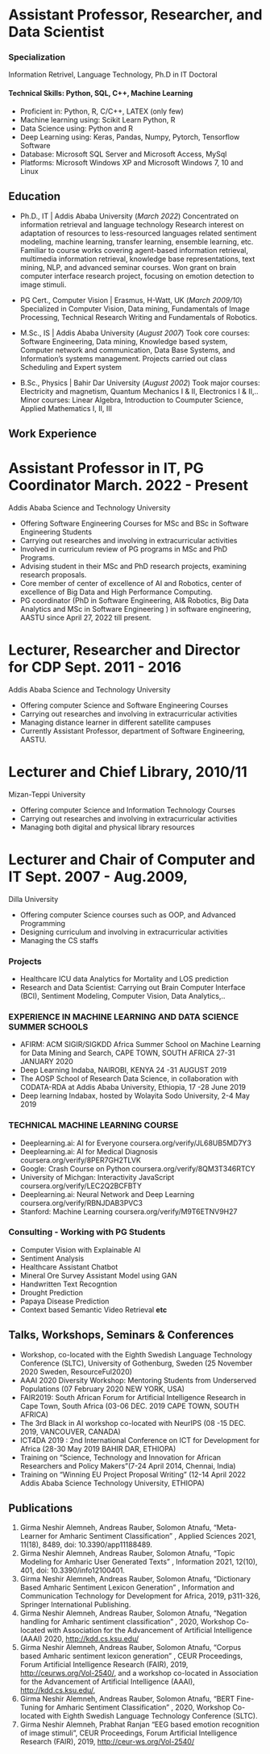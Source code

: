 # Assistant Professor, Researcher, and  Data Scientist

### Specialization
Information Retrivel, Language Technology, Ph.D in IT Doctoral

#### Technical Skills: Python, SQL, C++, Machine Learning
- Proficient in: Python, R, C/C++, LATEX (only few)
- Machine learning using: Scikit Learn Python, R
- Data Science using: Python and R
- Deep Learning using: Keras, Pandas, Numpy, Pytorch, Tensorflow Software
- Database: Microsoft SQL Server and Microsoft Access, MySql
- Platforms: Microsoft Windows XP and Microsoft Windows 7, 10 and Linux

## Education
- Ph.D., IT | Addis Ababa University (_March 2022_)
  Concentrated on information retrieval and language technology
  Research interest on adaptation of resources to less-resourced languages related sentiment modeling, machine learning, transfer learning, ensemble learning, etc.
  Familiar to course works covering agent-based information retrieval, multimedia information retrieval, knowledge base representations, text mining, NLP, and advanced seminar courses.
  Won grant on brain computer interface research project, focusing on emotion detection to image stimuli.
- PG Cert., Computer Vision | Erasmus, H-Watt, UK (_March 2009/10_)
  Specialized in Computer Vision, Data mining, Fundamentals of Image Processing, Technical Research Writing and Fundamentals of Robotics.          		
- M.Sc., IS	| Addis Ababa University (_August 2007_)
  Took core courses: Software Engineering, Data mining, Knowledge based system, Computer network and communication, Data Base Systems, and Information’s systems management.
  Projects carried out class Scheduling and Expert system 
             		
- B.Sc., Physics | Bahir Dar University (_August 2002_)
Took major courses: Electricity and magnetism, Quantum Mechanics I & II, Electronics I & II,..
Minor courses: Linear Algebra, Introduction to Coumputer Science, Applied Mathematics I, II, III
## Work Experience
# Assistant Professor in IT, PG Coordinator	March. 2022 - Present 
Addis Ababa Science and Technology University
- Offering Software Engineering Courses for MSc and BSc in Software Engineering Students
- Carrying out researches and involving in extracurricular activities
- Involved in curriculum review of PG programs in MSc and PhD Programs.
- Advising student in their MSc and PhD research projects, examining research proposals.
- Core member of center of excellence of AI and Robotics, center of excellence of Big Data and High Performance Computing.
- PG coordinator (PhD in Software Engineering, AI& Robotics, Big Data Analytics  and MSc in Software Engineering ) in software engineering, AASTU since April 27, 2022 till present.
# Lecturer, Researcher and Director for CDP	Sept. 2011 - 2016 
Addis Ababa Science and Technology University
- Offering computer Science and Software Engineering Courses
- Carrying out researches and involving in extracurricular activities
- Managing distance learner in different satellite campuses
- Currently Assistant Professor, department of Software Engineering, AASTU.
# Lecturer and Chief Library, 2010/11 
Mizan-Teppi University
- Offering computer Science and Information Technology Courses
- Carrying out researches and involving in extracurricular activities
- Managing both digital and physical library resources
# Lecturer and Chair of Computer and IT	Sept. 2007 - Aug.2009, 
Dilla University
- Offering computer Science courses such as OOP, and Advanced Programming
- Designing curriculum and involving in extracurricular activities
- Managing the CS staffs
### Projects
- Healthcare ICU data Analytics for Mortality and LOS prediction
- Research and Data Scientist: Carrying out Brain Computer Interface (BCI), Sentiment Modeling, Computer Vision, Data Analytics,..
### EXPERIENCE IN MACHINE LEARNING AND DATA SCIENCE SUMMER SCHOOLS
- AFIRM: ACM SIGIR/SIGKDD Africa Summer School  on  Machine Learning for Data Mining and Search, CAPE TOWN, SOUTH AFRICA 27-31  JANUARY  2020
- Deep  Learning  Indaba,  NAIROBI,  KENYA	24 -31  AUGUST  2019
- The AOSP School of Research Data Science, in collaboration with CODATA-RDA at Addis Ababa University, Ethiopia, 17 -28 June 2019
- Deep learning Indabax, hosted by Wolayita Sodo University, 2-4 May 2019 
### TECHNICAL   MACHINE   LEARNING   COURSE
- Deeplearning.ai: AI for Everyone	coursera.org/verify/JL68UB5MD7Y3
- Deeplearning.ai: AI for Medical Diagnosis  coursera.org/verify/8PER7GH2TLVK
- Google: Crash Course on Python coursera.org/verify/8QM3T346RTCY
- University of Michgan: Interactivity JavaScript	coursera.org/verify/LEC2Q2BCFBTY
- Deeplearning.ai: Neural Network and Deep Learning coursera.org/verify/RBNJDAB3PVC3
- Stanford: Machine Learning coursera.org/verify/M9T6ETNV9H27
### Consulting - Working with PG Students
- Computer Vision with Explainable AI 
- Sentiment Analysis 
- Healthcare Assistant Chatbot
- Mineral Ore Survey Assistant Model using GAN
- Handwritten Text Recogntion
- Drought Prediction
- Papaya Disease Prediction
- Context based Semantic Video Retrieval
****etc****
## Talks, Workshops, Seminars & Conferences
- Workshop, co-located with the Eighth Swedish Language Technology Conference (SLTC), University of Gothenburg, Sweden (25 November 2020 Sweden, ResourceFul2020)
- AAAI 2020 Diversity Workshop: Mentoring Students from Underserved Populations (07 February 2020 NEW YORK, USA)
- FAIR2019: South African Forum for Artificial Intelligence Research in Cape Town, South Africa (03-06 DEC. 2019 CAPE TOWN, SOUTH AFRICA)
- The 3rd Black in AI workshop co-located with NeurIPS (08 -15 DEC.  2019, VANCOUVER, CANADA)
- ICT4DA 2019 : 2nd International Conference on ICT for Development for Africa (28-30 May 2019 BAHIR DAR, ETHIOPA)
- Training on “Science, Technology and Innovation for African Researchers and Policy Makers”(7-24 April 2014, Chennai, India)
- Training on “Winning EU Project Proposal Writing” (12-14 April 2022 Addis Ababa Science Technology University, ETHIOPA) 
## Publications
1. Girma Neshir Alemneh, Andreas Rauber, Solomon Atnafu, “Meta-Learner for Amharic Sentiment Classification” , Applied Sciences 2021, 11(18), 8489, doi: 10.3390/app11188489.
2.	Girma Neshir Alemneh, Andreas Rauber, Solomon Atnafu, “Topic Modeling for Amharic User Generated Texts” , Information 2021, 12(10), 401, doi: 10.3390/info12100401.
3.	Girma Neshir Alemneh, Andreas Rauber, Solomon Atnafu, “Dictionary Based Amharic Sentiment Lexicon Generation” , Information and Communication Technology for Development for Africa, 2019, p311-326, Springer International Publishing.
4.	Girma Neshir Alemneh, Andreas Rauber, Solomon Atnafu, “Negation handling for Amharic sentiment classification” , 2020, Workshop Co-located with Association for the Advancement of Artificial Intelligence (AAAI) 2020, http://kdd.cs.ksu.edu/
5.	Girma Neshir Alemneh, Andreas Rauber, Solomon Atnafu, “Corpus based Amharic sentiment lexicon generation” , CEUR Proceedings, Forum Artificial Intelligence Research (FAIR), 2019, http://ceurws.org/Vol-2540/, and a workshop co-located in Association for the Advancement of Artificial Intelligence (AAAI), http://kdd.cs.ksu.edu/,
6.	Girma Neshir Alemneh, Andreas Rauber, Solomon Atnafu, “BERT Fine-Tuning for Amharic Sentiment Classification” , 2020, Workshop Co-located with Eighth Swedish Language Technology Conference (SLTC).
7.	Girma Neshir Alemneh, Prabhat Ranjan “EEG based emotion recognition of image stimuli”, CEUR Proceedings, Forum Artificial Intelligence Research (FAIR),
2019, http://ceur-ws.org/Vol-2540/

